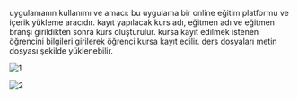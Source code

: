 uygulamanın kullanımı ve amacı: bu uygulama bir online eğitim platformu ve içerik yükleme aracıdır. kayıt yapılacak kurs adı, eğitmen adı ve eğitmen branşı girildikten sonra kurs oluşturulur. kursa kayıt edilmek istenen öğrencini bilgileri girilerek öğrenci kursa kayıt edilir. ders dosyaları metin dosyası şekilde yüklenebilir.

![1](https://github.com/muratgull07/Online-Egitim-Platformu/assets/148050387/3dd8b0ca-4897-42d8-932f-54f1bd8ce411)


![2](https://github.com/muratgull07/Online-Egitim-Platformu/assets/148050387/236a29be-3fbb-4344-8aa9-1f6b0932782e)
